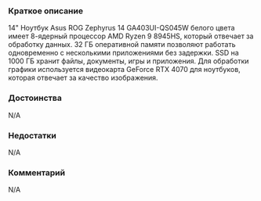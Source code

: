 ### **Краткое описание**
14" Ноутбук Asus ROG Zephyrus 14 GA403UI-QS045W белого цвета имеет 8-ядерный процессор AMD Ryzen 9 8945HS, который отвечает за обработку данных. 32 ГБ оперативной памяти позволяют работать одновременно с несколькими приложениями без задержки. SSD на 1000 ГБ хранит файлы, документы, игры и приложения. Для обработки графики используется видеокарта GeForce RTX 4070 для ноутбуков, которая отвечает за качество изображения.

### **Достоинства**
N/A

### **Недостатки**
N/A

### **Комментарий**
N/A
